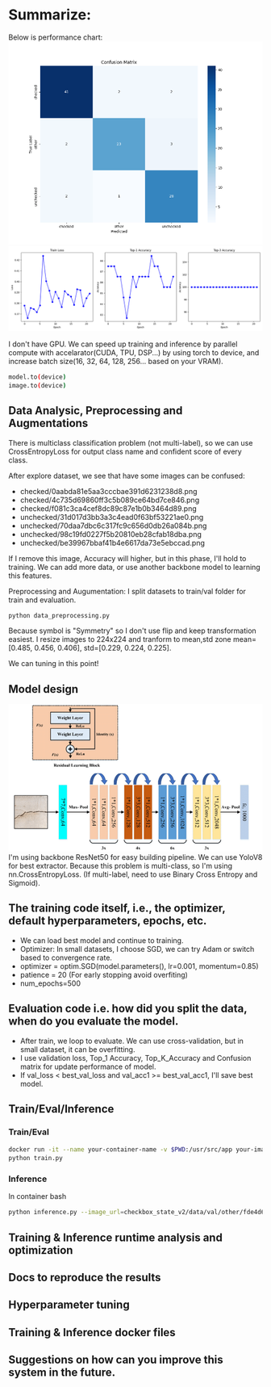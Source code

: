 # Summarize:
Below is performance chart:
![image alt text](<assets/confusion_matrix_epoch_23.png>)
![image alt text](<assets/metrics_plot.png>)

I don't have GPU. We can speed up training and inference by parallel compute with accelarator(CUDA, TPU, DSP...)
by using torch to device, and increase batch size(16, 32, 64, 128, 256... based on your VRAM). 

```bash
model.to(device)
image.to(device)
```

## Data Analysic, Preprocessing and Augmentations
There is multiclass classification problem (not multi-label), so we can use CrossEntropyLoss for output class name and 
confident score of every class.

After explore dataset, we see that have some images can be confused:
+ checked/0aabda81e5aa3cccbae391d6231238d8.png
+ checked/4c735d69860ff3c5b089ce64bd7ce846.png
+ checked/f081c3ca4cef8dc89c87e1b0b3464d89.png
+ unchecked/31d017d3bb3a3c4ead0f63bf53221ae0.png
+ unchecked/70daa7dbc6c317fc9c656d0db26a084b.png
+ unchecked/98c19fd0227f5b20810eb28cfab18dba.png
+ unchecked/be39967bbaf41b4e6617da73e5ebccad.png

If I remove this image, Accuracy will higher, but in this phase, I'll hold to training. We can add more data, or use another backbone model
to learning this features.

Preprocessing and Augumentation: I split datasets to train/val folder for train and evaluation.
``` bash
python data_preprocessing.py
```
Because symbol is "Symmetry" so I don't use flip and keep transformation easiest. I resize images to 224x224 and tranform to mean,std zone 
mean=[0.485, 0.456, 0.406], std=[0.229, 0.224, 0.225].

We can tuning in this point!

## Model design
![image alt text](<assets/ResNet50.png>)
I'm using backbone ResNet50 for easy building pipeline. We can use YoloV8 for best extractor.
Because this problem is multi-class, so I'm using nn.CrossEntropyLoss. (If multi-label, need to use Binary Cross Entropy and Sigmoid).

## The training code itself, i.e., the optimizer, default hyperparameters, epochs, etc.
+ We can load best model and continue to training.
+ Optimizer: In small datasets, I choose SGD, we can try Adam or switch based to convergence rate.
+ optimizer = optim.SGD(model.parameters(), lr=0.001, momentum=0.85)
+ patience = 20 (For early stopping avoid overfiting)
+ num_epochs=500

## Evaluation code i.e. how did you split the data, when do you evaluate the model.
+ After train, we loop to evaluate. We can use cross-validation, but in small dataset, it can be overfitting.
+ I use validation loss, Top_1 Accuracy, Top_K_Accuracy and Confusion matrix for update performance of model.
+ If val_loss < best_val_loss and val_acc1 >= best_val_acc1, I'll save best model.


## Train/Eval/Inference
### Train/Eval
``` bash
docker run -it --name your-container-name -v $PWD:/usr/src/app your-image-name:tag
python train.py
```

### Inference
In container bash
``` bash
python inference.py --image_url=checkbox_state_v2/data/val/other/fde4d694c0fdff8e7f4c7e99b34678ec.png
```
## Training & Inference runtime analysis and optimization
## Docs to reproduce the results
## Hyperparameter tuning
## Training & Inference docker files
## Suggestions on how can you improve this system in the future.